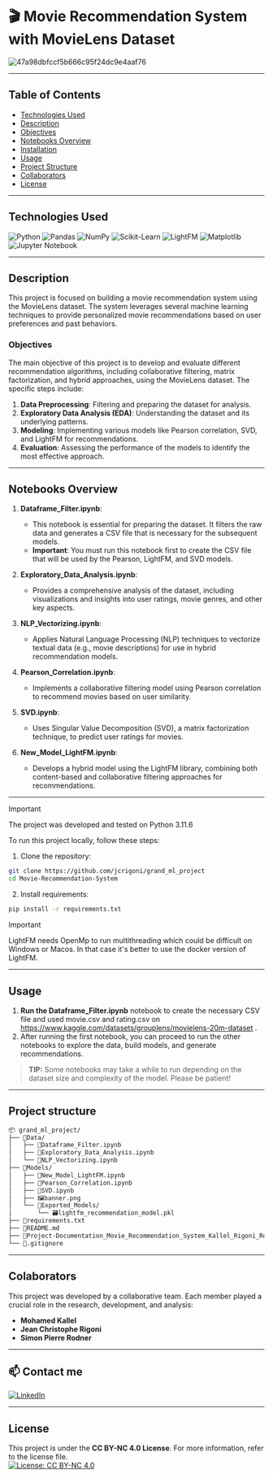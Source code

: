 # 🎬 Movie Recommendation System with MovieLens Dataset

![47a98dbfccf5b666c95f24dc9e4aaf76](https://github.com/user-attachments/assets/3ed7654d-444b-4a6b-8c98-2205a6d6f2e3)

---

## Table of Contents

-   [Technologies Used](#technologies-used)
-   [Description](#description)
-   [Objectives](#objectives)
-   [Notebooks Overview](#notebooks-overview)
-   [Installation](#installation)
-   [Usage](#usage)
-   [Project Structure](#project-structure)
-   [Collaborators](#collaborators)
-   [License](#license)

---

## Technologies Used

![Python](https://img.shields.io/badge/python-3670A0?style=for-the-badge&logo=python&logoColor=ffdd54) ![Pandas](https://img.shields.io/badge/pandas-%23150458.svg?style=for-the-badge&logo=pandas&logoColor=white) ![NumPy](https://img.shields.io/badge/numpy-%23013243.svg?style=for-the-badge&logo=numpy&logoColor=white) ![Scikit-Learn](https://img.shields.io/badge/scikit--learn-%23F7931E.svg?style=for-the-badge&logo=scikit-learn&logoColor=white) ![LightFM](https://img.shields.io/badge/lightfm-%2300422e.svg?style=for-the-badge&logo=lightfm&logoColor=white) ![Matplotlib](https://img.shields.io/badge/Matplotlib-%23ffffff.svg?style=for-the-badge&logo=Matplotlib&logoColor=black) ![Jupyter Notebook](https://img.shields.io/badge/jupyter-%23FA0F00.svg?style=for-the-badge&logo=jupyter&logoColor=white)

---

## Description
This project is focused on building a movie recommendation system using the MovieLens dataset. The system leverages several machine learning techniques to provide personalized movie recommendations based on user preferences and past behaviors.

### Objectives
The main objective of this project is to develop and evaluate different recommendation algorithms, including collaborative filtering, matrix factorization, and hybrid approaches, using the MovieLens dataset. The specific steps include:

1. **Data Preprocessing**: Filtering and preparing the dataset for analysis.
2. **Exploratory Data Analysis (EDA)**: Understanding the dataset and its underlying patterns.
3. **Modeling**: Implementing various models like Pearson correlation, SVD, and LightFM for recommendations.
4. **Evaluation**: Assessing the performance of the models to identify the most effective approach.

---

## Notebooks Overview

1. **Dataframe_Filter.ipynb**:
   - This notebook is essential for preparing the dataset. It filters the raw data and generates a CSV file that is necessary for the subsequent models.
   - **Important**: You must run this notebook first to create the CSV file that will be used by the Pearson, LightFM, and SVD models.

2. **Exploratory_Data_Analysis.ipynb**:
   - Provides a comprehensive analysis of the dataset, including visualizations and insights into user ratings, movie genres, and other key aspects.

3. **NLP_Vectorizing.ipynb**:
   - Applies Natural Language Processing (NLP) techniques to vectorize textual data (e.g., movie descriptions) for use in hybrid recommendation models.

4. **Pearson_Correlation.ipynb**:
   - Implements a collaborative filtering model using Pearson correlation to recommend movies based on user similarity.

5. **SVD.ipynb**:
   - Uses Singular Value Decomposition (SVD), a matrix factorization technique, to predict user ratings for movies.

6. **New_Model_LightFM.ipynb**:
   - Develops a hybrid model using the LightFM library, combining both content-based and collaborative filtering approaches for recommendations.

---


> [!IMPORTANT]
> The project was developed and tested on Python 3.11.6

To run this project locally, follow these steps:

1. Clone the repository:
```sh
git clone https://github.com/jcrigoni/grand_ml_project
cd Movie-Recommendation-System
```
2. Install requirements:
```sh
pip install -r requirements.txt
```
> [!IMPORTANT]
> LightFM needs OpenMp to run multithreading which could be difficult on Windows or Macos. In that case it's better to use the docker version of LightFM.
---

## Usage 

1. **Run the Dataframe_Filter.ipynb** notebook to create the necessary CSV file and used movie.csv and rating.csv on https://www.kaggle.com/datasets/grouplens/movielens-20m-dataset  .
2. After running the first notebook, you can proceed to run the other notebooks to explore the data, build models, and generate recommendations.

> **TIP:** Some notebooks may take a while to run depending on the dataset size and complexity of the model. Please be patient!
---
## Project structure
```sh
📦 grand_ml_project/
├── 📁Data/
│   ├── 🐍Dataframe_Filter.ipynb
│   ├── 🐍Exploratory_Data_Analysis.ipynb
│   └── 🐍NLP_Vectorizing.ipynb
├── 📁Models/
│   ├── 🐍New_Model_LightFM.ipynb
│   ├── 🐍Pearson_Correlation.ipynb
│   ├── 🐍SVD.ipynb
│   ├── 🖼️banner.png
│   └── 📁Exported_Models/
│       └── 🗃️lightfm_recommendation_model.pkl
├── 📄requirements.txt
├── 📄README.md
├── 📄Project-Documentation_Movie_Recommendation_System_Kallel_Rigoni_Rodner.pdf
└── 📄.gitignore
```
---


## Colaborators

This project was developed by a collaborative team. Each member played a crucial role in the research, development, and analysis:

- **Mohamed Kallel**
- **Jean Christophe Rigoni**
- **Simon Pierre Rodner**
---

## 📫 Contact me
<p>
<a href="https://www.linkedin.com/in/mohamed-kallel/">
<img alt="LinkedIn" src="https://img.shields.io/badge/linkedin-%230077B5.svg?style=for-the-badge&logo=linkedin&logoColor=white"/>
</a> 
<br>
</p>

---


## License
This project is under the **CC BY-NC 4.0 License**. For more information, refer to the license file. <br/>
[![License: CC BY-NC 4.0](https://img.shields.io/badge/License-CC%20BY--NC%204.0-lightgrey.svg)](https://creativecommons.org/licenses/by-nc/4.0/)
